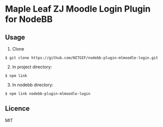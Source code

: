 # Maple Leaf ZJ Moodle Login Plugin for NodeBB

## Usage
1. Clone
```shell
$ git clone https://github.com/HITGIF/nodebb-plugin-mlmoodle-login.git
```
2. In project directory:
```shell
$ npm link
```
3. In nodebb directory:
```shell
$ npm link nodebb-plugin-mlmoodle-login
```
## Licence
MIT
